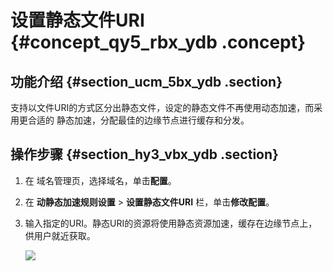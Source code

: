 # 设置静态文件URI {#concept_qy5_rbx_ydb .concept}

## 功能介绍 {#section_ucm_5bx_ydb .section}

支持以文件URI的方式区分出静态文件，设定的静态文件不再使用动态加速，而采用更合适的 静态加速，分配最佳的边缘节点进行缓存和分发。

## 操作步骤 {#section_hy3_vbx_ydb .section}

1.  在 域名管理页，选择域名，单击**配置**。
2.  在 **动静态加速规则设置** \> **设置静态文件URI** 栏，单击**修改配置**。
3.  输入指定的URI。静态URI的资源将使用静态资源加速，缓存在边缘节点上，供用户就近获取。

    ![](http://static-aliyun-doc.oss-cn-hangzhou.aliyuncs.com/assets/img/13463/4415_zh-CN.png)


